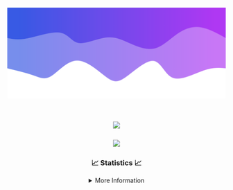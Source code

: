 ![Header](./IMG_4001.png)
<div align="center">

<h1 align="center">
  <a href="https://git.io/typing-svg">
    <img src="https://readme-typing-svg.herokuapp.com/?lines=Welcome+to+my+profile!+👋;JavaScript+developer.;&center=true&size=25">
  </a>
</h1>

<p align="center">
  <img src="https://lanyard.cnrad.dev/api/624702585596805130" />
</p>

### 📈 Statistics 📈
<details>
    <summary>More Information</summary>
    <br/>

<!--START_SECTION:waka-->
![Code Time](http://img.shields.io/badge/Code%20Time-71%20hrs%2027%20mins-blue)

![Profile Views](http://img.shields.io/badge/Profile%20Views-0-blue)

**🐱 My GitHub Data** 

> 📦 2.0 kB Used in GitHub's Storage 
 > 
> 🏆 3 Contributions in the Year 2024
 > 
> 🚫 Not Opted to Hire
 > 
> 📜 5 Public Repositories 
 > 
> 🔑 1 Private Repositories 
 > 
**I'm an Early 🐤** 

```text
🌞 Morning                115 commits         ███░░░░░░░░░░░░░░░░░░░░░░   13.50 % 
🌆 Daytime                345 commits         ██████████░░░░░░░░░░░░░░░   40.49 % 
🌃 Evening                349 commits         ██████████░░░░░░░░░░░░░░░   40.96 % 
🌙 Night                  43 commits          █░░░░░░░░░░░░░░░░░░░░░░░░   05.05 % 
```
📅 **I'm Most Productive on Wednesday** 

```text
Monday                   93 commits          ███░░░░░░░░░░░░░░░░░░░░░░   10.92 % 
Tuesday                  125 commits         ████░░░░░░░░░░░░░░░░░░░░░   14.67 % 
Wednesday                162 commits         █████░░░░░░░░░░░░░░░░░░░░   19.01 % 
Thursday                 145 commits         ████░░░░░░░░░░░░░░░░░░░░░   17.02 % 
Friday                   121 commits         ████░░░░░░░░░░░░░░░░░░░░░   14.20 % 
Saturday                 82 commits          ██░░░░░░░░░░░░░░░░░░░░░░░   09.62 % 
Sunday                   124 commits         ████░░░░░░░░░░░░░░░░░░░░░   14.55 % 
```


📊 **This Week I Spent My Time On** 

```text
🕑︎ Time Zone: America/New_York

💬 Programming Languages: 
Java                     4 hrs 15 mins       ████████████████████████░   95.83 % 
XML                      6 mins              █░░░░░░░░░░░░░░░░░░░░░░░░   02.32 % 
GitIgnore file           4 mins              ░░░░░░░░░░░░░░░░░░░░░░░░░   01.65 % 
Kotlin                   0 secs              ░░░░░░░░░░░░░░░░░░░░░░░░░   00.15 % 
IDEA_MODULE              0 secs              ░░░░░░░░░░░░░░░░░░░░░░░░░   00.05 % 

🔥 Editors: 
IntelliJ                 4 hrs 26 mins       █████████████████████████   100.00 % 

🐱‍💻 Projects: 
HCTeams                  2 hrs 28 mins       ██████████████░░░░░░░░░░░   55.77 % 
SacredRIPOrganizationNEW 1 hr 8 mins         ██████░░░░░░░░░░░░░░░░░░░   25.78 % 
Mercury                  17 mins             ██░░░░░░░░░░░░░░░░░░░░░░░   06.43 % 
Oxygen-master            11 mins             █░░░░░░░░░░░░░░░░░░░░░░░░   04.49 % 
Unknown Project          10 mins             █░░░░░░░░░░░░░░░░░░░░░░░░   04.00 % 

💻 Operating System: 
Windows                  4 hrs 26 mins       █████████████████████████   100.00 % 
```

**I Mostly Code in Java** 

```text
Java                     20 repos            ██████████████████████░░░   86.96 % 
JavaScript               2 repos             ██░░░░░░░░░░░░░░░░░░░░░░░   08.70 % 
C++                      1 repo              █░░░░░░░░░░░░░░░░░░░░░░░░   04.35 % 
```



**Timeline**

![Lines of Code chart](https://raw.githubusercontent.com/DevDipin/DevDipin/main/assets/bar_graph.png)


 Last Updated on 12/02/2024 11:08:27 UTC
<!--END_SECTION:waka-->

![Footer](./IMG_4002.png)